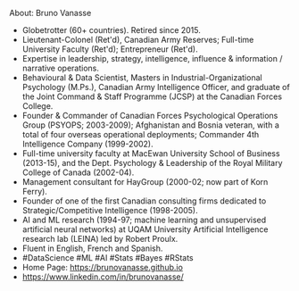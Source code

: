About: Bruno Vanasse

* Globetrotter (60+ countries). Retired since 2015.
* Lieutenant-Colonel (Ret'd), Canadian Army Reserves; Full-time University Faculty (Ret'd); Entrepreneur (Ret'd). 
* Expertise in leadership, strategy, intelligence, influence & information / narrative operations.
* Behavioural & Data Scientist, Masters in Industrial-Organizational Psychology (M.Ps.), Canadian Army Intelligence Officer, and graduate of the Joint Command & Staff Programme (JCSP) at the Canadian Forces College.
* Founder & Commander of Canadian Forces Psychological Operations Group (PSYOPS; 2003-2009); Afghanistan and Bosnia veteran, with a total of four overseas operational deployments; Commander 4th Intelligence Company (1999-2002).
* Full-time university faculty at MacEwan University School of Business (2013-15), and the Dept. Psychology & Leadership of the Royal Military College of Canada (2002-04).
* Management consultant for HayGroup (2000-02; now part of Korn Ferry).
* Founder of one of the first Canadian consulting firms dedicated to Strategic/Competitive Intelligence (1998-2005).
* AI and ML research (1994-97; machine learning and unsupervised artificial neural networks) at UQAM University Artificial Intelligence research lab (LEINA) led by Robert Proulx.
* Fluent in English, French and Spanish.
* #DataScience #ML #AI #Stats #Bayes #RStats
* Home Page: https://brunovanasse.github.io
* https://www.linkedin.com/in/brunovanasse/

<!---
brunovanasse/brunovanasse is a ✨ special ✨ repository because its `README.md` (this file) appears on your GitHub profile.
You can click the Preview link to take a look at your changes.
--->
